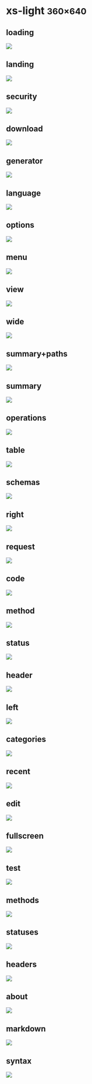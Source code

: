 # xs-light <small>360&times;640</small>

## loading

[![](./images/light_xs_01_loading.png)](./images/light_xs_01_loading.png)

## landing

[![](./images/light_xs_02_landing.png)](./images/light_xs_02_landing.png)

## security

[![](./images/light_xs_03_security.png)](./images/light_xs_03_security.png)

## download

[![](./images/light_xs_04_download.png)](./images/light_xs_04_download.png)

## generator

[![](./images/light_xs_05_generator.png)](./images/light_xs_05_generator.png)

## language

[![](./images/light_xs_06_language.png)](./images/light_xs_06_language.png)

## options

[![](./images/light_xs_07_options.png)](./images/light_xs_07_options.png)

## menu

[![](./images/light_xs_08_menu.png)](./images/light_xs_08_menu.png)

## view

[![](./images/light_xs_09_view.png)](./images/light_xs_09_view.png)

## wide

[![](./images/light_xs_10_wide.png)](./images/light_xs_10_wide.png)

## summary+paths

[![](./images/light_xs_11_summary+paths.png)](./images/light_xs_11_summary+paths.png)

## summary

[![](./images/light_xs_12_summary.png)](./images/light_xs_12_summary.png)

## operations

[![](./images/light_xs_13_operations.png)](./images/light_xs_13_operations.png)

## table

[![](./images/light_xs_14_table.png)](./images/light_xs_14_table.png)

## schemas

[![](./images/light_xs_15_schemas.png)](./images/light_xs_15_schemas.png)

## right

[![](./images/light_xs_16_right.png)](./images/light_xs_16_right.png)

## request

[![](./images/light_xs_17_request.png)](./images/light_xs_17_request.png)

## code

[![](./images/light_xs_18_code.png)](./images/light_xs_18_code.png)

## method

[![](./images/light_xs_19_method.png)](./images/light_xs_19_method.png)

## status

[![](./images/light_xs_20_status.png)](./images/light_xs_20_status.png)

## header

[![](./images/light_xs_21_header.png)](./images/light_xs_21_header.png)

## left

[![](./images/light_xs_22_left.png)](./images/light_xs_22_left.png)

## categories

[![](./images/light_xs_23_categories.png)](./images/light_xs_23_categories.png)

## recent

[![](./images/light_xs_24_recent.png)](./images/light_xs_24_recent.png)

## edit

[![](./images/light_xs_25_edit.png)](./images/light_xs_25_edit.png)

## fullscreen

[![](./images/light_xs_26_fullscreen.png)](./images/light_xs_26_fullscreen.png)

## test

[![](./images/light_xs_27_test.png)](./images/light_xs_27_test.png)

## methods

[![](./images/light_xs_28_methods.png)](./images/light_xs_28_methods.png)

## statuses

[![](./images/light_xs_29_statuses.png)](./images/light_xs_29_statuses.png)

## headers

[![](./images/light_xs_30_headers.png)](./images/light_xs_30_headers.png)

## about

[![](./images/light_xs_31_about.png)](./images/light_xs_31_about.png)

## markdown

[![](./images/light_xs_32_markdown.png)](./images/light_xs_32_markdown.png)

## syntax

[![](./images/light_xs_33_syntax.png)](./images/light_xs_33_syntax.png)

